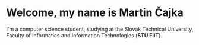 <h1>Welcome, my name is Martin Čajka</h1>

I'm a computer science student, studying at the Slovak Technical University, Faculty of Informatics and Information Technologies (**STU FIIT**).


